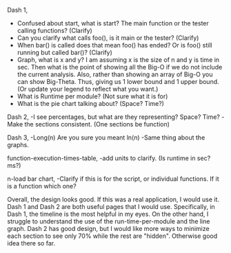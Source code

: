 Dash 1,
- Confused about start, what is start? The main function or the tester calling functions? (Clarify)
- Can you clarify what calls foo(), is it main or the tester? (Clarify)
- When bar() is called does that mean foo() has ended? Or is foo() still running but called bar()? (Clarify)
- Graph, what is x and y? I am assuming x is the size of n and y is time in sec. Then what is the point of showing all the Big-O if we do not include the current analysis. Also, rather than showing an array of Big-O you can show Big-Theta. Thus, giving us 1 lower bound and 1 upper bound. (Or update your legend to reflect what you want.)
- What is Runtime per module? (Not sure what it is for)
- What is the pie chart talking about? (Space? Time?)

Dash 2,
-I see percentages, but what are they representing? Space? Time?
-Make the sections consistent. (One sections be function)


Dash 3,
-Long(n) Are you sure you meant ln(n)
-Same thing about the graphs.

function-execution-times-table,
-add units to clarify. (Is runtime in sec? ms?)

n-load bar chart,
-Clarify if this is for the script, or individual functions. If it is a function which one?

Overall, the design looks good. If this was a real application, I would use it. Dash 1 and Dash 2 are both useful pages that I would use. Specifically, in Dash 1, the timeline is the most helpful in my eyes. On the other hand, I struggle to understand the use of the run-time-per-module and the line graph. Dash 2 has good design, but I would like more ways to minimize each section to see only 70% while the rest are "hidden". Otherwise good idea there so far.